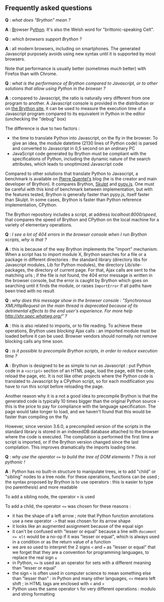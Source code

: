 Frequently asked questions
--------------------------

__Q__ : _what does "Brython" mean ?_

__A__ : <u>Br</u>owser P<u>ython</u>. It's also the Welsh word for "brittonic-speaking Celt".

__Q__ : _which browsers support Brython ?_

__A__ : all modern browsers, including on smartphones. The generated Javascript purposely avoids using new syntax until it is supported by most browsers.

Note that performance is usually better (sometimes _much_ better) with Firefox than with Chrome.

__Q__ : _what is the performance of Brython compared to Javascript, or to other solutions that allow using Python in the browser ?_

__A__ : compared to Javascript, the ratio is naturally very different from one program to another. A Javascript console is provided in the distribution or on [the Brython site](http://brython.info/tests/js_console.html), it can be used to measure the execution time of a Javascript program compared to its equivalent in Python in the editor (unchecking the "debug" box)

The difference is due to two factors :

- the time to translate Python into Javascript, on the fly in the browser. To give an idea, the module datetime (2130 lines of Python code) is parsed and converted to Javascript in 0,5 second on an ordinary PC
- JavaScript code generated by Brython must be compliant with the specifications of Python, including the dynamic nature of the search attributes, which leads to unoptimized Javascript code

Compared to other solutions that translate Python to Javascript, a benchmark is available on [Pierre Quentel's](https://brythonista.wordpress.com/2015/03/28/comparing-the-speed-of-cpython-brython-skulpt-and-pypy-js/) blog (he is the creator and main developer of Brython). It compares Brython, [Skulpt](http://skulpt.org) and [pypy.js](http://pypyjs.org/demo/). One must be careful with this kind of benchmark between implementation, but with the features tested, Brython is generally faster than pypy.js, itself faster than Skulpt. In some cases, Brython is faster than Python reference implementation, CPython.

The Brython repository includes a script, at address _localhost:8000/speed_, that
compares the speed of Brython and CPython on the local machine for a variety of
elementary operations.

__Q__ : _I see a lot of 404 errors in the browser console when I run Brython scripts, why is that ?_

__A__ : this is because of the way Brython implements the "import" mechanism. When a script has to import module X, Brython searches for a file or a package in different directories : the standard library (directory libs for Javascript modules, Lib for Python modules), the directory Lib/site-packages, the directory of current page. For that, Ajax calls are sent to the matching urls ; if the file is not found, the 404 error message is written in the browser console, but the error is caught by Brython which goes on searching until it finds the module, or raises `ImportError` if all paths have been tried with no result

__Q__ : _why does this message show in the browser console : "Synchronous XMLHttpRequest on the main thread is deprecated because of its detrimental effects to the end user's experience. For more help http://xhr.spec.whatwg.org/" ?_

__A__ : this is also related to imports, or to file reading. To achieve these operations, Brython uses _blocking_ Ajax calls : an imported module must be loaded before it can be used. Browser vendors should normally not remove blocking calls any time soon.

__Q__ : _is it possible to precompile Brython scripts, in order to reduce execution time ?_

__A__ : Brython is designed to be as simple to run as Javascript : put Python code in a `<script>` section of an HTML page, load the page, edit the code, reload the page, etc. It is not like other projects where the Python code is translated to Javascript by a CPython script, so for each modification you have to run this script before reloading the page.

Another reason why it is a not a good idea to precompile Brython is that the generated code is typically 10 times bigger than the original Python source - this is the price to pay for compliance with the language specification. The page would take longer to load, and we haven't found that this would be faster than compiling on the fly.

However, since version 3.6.0, a precompiled version of the scripts in the standard library is stored in an indexedDB database attached to the browser where the code is executed. The compilation is performed the first time a script is imported, or if the Brython version changed since the last compilation. This improves dramatically the imports loading time.

__Q__ : _why use the operator `<=` to build the tree of DOM elements ? This is not pythonic !_

__A__ : Python has no built-in structure to manipulate trees, ie to add "child" or "sibling" nodes to a tree node. For these operations, functions can be used ; the syntax proposed by Brython is to use operators : this is easier to type (no parenthesis) and more readable

To add a sibling node, the operator `+` is used

To add a child, the operator `<=` was chosen for these reasons :

- it has the shape of a left arrow ; note that Python function annotations use a new operator `->` that was chosen for its arrow shape
- it looks like an augmented assignment because of the equal sign
- it can't be confused with "lesser or equal" because a line with `document <= elt` would be a no-op if it was "lesser or equal", which is always used in a condition or as the return value of a function
- we are so used to interpret the 2 signs `<` and `=` as "lesser or equal" that we forget that they are a convention for programming languages, to replace the real sign `≤`
- in Python, `<=` is used as an operator for sets with a different meaning than "lesser or equal"
- the sign `<` is often used in computer science to mean something else than "lesser than" : in Python and many other languages, `<<` means left shift ; in HTML tags are enclosed with `<` and `>`
- Python uses the same operator `%` for very different operations : modulo and string formatting

